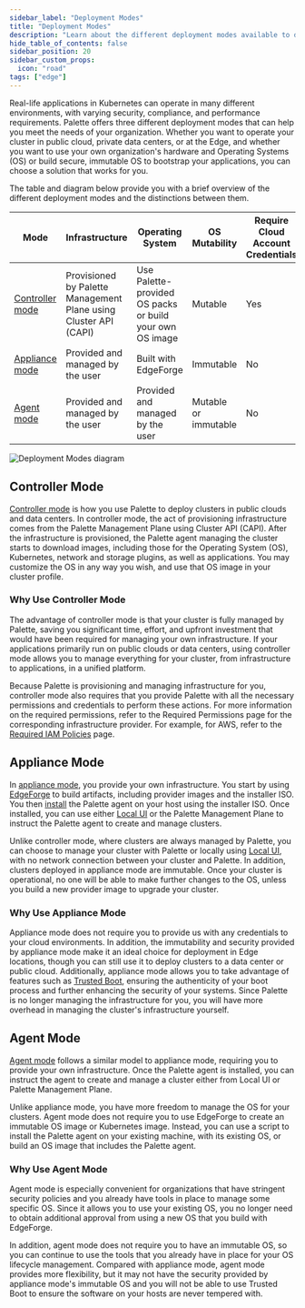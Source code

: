 ```yaml
---
sidebar_label: "Deployment Modes"
title: "Deployment Modes"
description: "Learn about the different deployment modes available to deploy your Kubernetes cluster with Palette."
hide_table_of_contents: false
sidebar_position: 20
sidebar_custom_props:
  icon: "road"
tags: ["edge"]
---
```


Real-life applications in Kubernetes can operate in many different environments, with varying security, compliance, and
performance requirements. Palette offers three different deployment modes that can help you meet the needs of your
organization. Whether you want to operate your cluster in public cloud, private data centers, or at the Edge, and
whether you want to use your own organization's hardware and Operating Systems (OS) or build secure, immutable OS to
bootstrap your applications, you can choose a solution that works for you.

The table and diagram below provide you with a brief overview of the different deployment modes and the distinctions
between them.

| Mode                                | Infrastructure                                                   | Operating System                                         | OS Mutability        | Require Cloud Account Credentials |
| ----------------------------------- | ---------------------------------------------------------------- | -------------------------------------------------------- | -------------------- | --------------------------------- |
| [Controller mode](#controller-mode) | Provisioned by Palette Management Plane using Cluster API (CAPI) | Use Palette-provided OS packs or build your own OS image | Mutable              | Yes                               |
| [Appliance mode](#appliance-mode)   | Provided and managed by the user                                 | Built with EdgeForge                                     | Immutable            | No                                |
| [Agent mode](#agent-mode)           | Provided and managed by the user                                 | Provided and managed by the user                         | Mutable or immutable | No                                |

![Deployment Modes diagram](/deployment-modes_main-diagram-loop.gif)

## Controller Mode

[Controller mode](controller-mode.md) is how you use Palette to deploy clusters in public clouds and data centers. In
controller mode, the act of provisioning infrastructure comes from the Palette Management Plane using Cluster API
(CAPI). After the infrastructure is provisioned, the Palette agent managing the cluster starts to download images,
including those for the Operating System (OS), Kubernetes, network and storage plugins, as well as applications. You may
customize the OS in any way you wish, and use that OS image in your cluster profile.

### Why Use Controller Mode

The advantage of controller mode is that your cluster is fully managed by Palette, saving you significant time, effort,
and upfront investment that would have been required for managing your own infrastructure. If your applications
primarily run on public clouds or data centers, using controller mode allows you to manage everything for your cluster,
from infrastructure to applications, in a unified platform.

Because Palette is provisioning and managing infrastructure for you, controller mode also requires that you provide
Palette with all the necessary permissions and credentials to perform these actions. For more information on the
required permissions, refer to the Required Permissions page for the corresponding infrastructure provider. For example,
for AWS, refer to the [Required IAM Policies](../clusters/public-cloud/aws/required-iam-policies.md) page.

## Appliance Mode

In [appliance mode](./appliance-mode.md), you provide your own infrastructure. You start by using
[EdgeForge](../clusters/edge/edgeforge-workflow/edgeforge-workflow.md) to build artifacts, including provider images and
the installer ISO. You then [install](../clusters/edge/site-deployment/stage.md) the Palette agent on your host using
the installer ISO. Once installed, you can use either [Local UI](../clusters/edge/local-ui/local-ui.md) or the Palette
Management Plane to instruct the Palette agent to create and manage clusters.

Unlike controller mode, where clusters are always managed by Palette, you can choose to manage your cluster with Palette
or locally using [Local UI](../clusters/edge/local-ui/local-ui.md), with no network connection between your cluster and
Palette. In addition, clusters deployed in appliance mode are immutable. Once your cluster is operational, no one will
be able to make further changes to the OS, unless you build a new provider image to upgrade your cluster.

### Why Use Appliance Mode

Appliance mode does not require you to provide us with any credentials to your cloud environments. In addition, the
immutability and security provided by appliance mode make it an ideal choice for deployment in Edge locations, though
you can still use it to deploy clusters to a data center or public cloud. Additionally, appliance mode allows you to
take advantage of features such as [Trusted Boot](../clusters/edge/trusted-boot/trusted-boot.md), ensuring the
authenticity of your boot process and further enhancing the security of your systems. Since Palette is no longer
managing the infrastructure for you, you will have more overhead in managing the cluster's infrastructure yourself.

## Agent Mode

[Agent mode](./agent-mode/agent-mode.md) follows a similar model to appliance mode, requiring you to provide your own
infrastructure. Once the Palette agent is installed, you can instruct the agent to create and manage a cluster either
from Local UI or Palette Management Plane.

Unlike appliance mode, you have more freedom to manage the OS for your clusters. Agent mode does not require you to use
EdgeForge to create an immutable OS image or Kubernetes image. Instead, you can use a script to install the Palette
agent on your existing machine, with its existing OS, or build an OS image that includes the Palette agent.

### Why Use Agent Mode

Agent mode is especially convenient for organizations that have stringent security policies and you already have tools
in place to manage some specific OS. Since it allows you to use your existing OS, you no longer need to obtain
additional approval from using a new OS that you build with EdgeForge.

In addition, agent mode does not require you to have an immutable OS, so you can continue to use the tools that you
already have in place for your OS lifecycle management. Compared with appliance mode, agent mode provides more
flexibility, but it may not have the security provided by appliance mode's immutable OS and you will not be able to use
Trusted Boot to ensure the software on your hosts are never tempered with.
